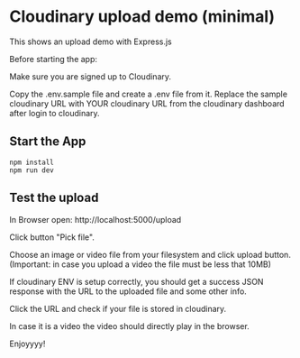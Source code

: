 # Cloudinary upload demo (minimal)

This shows an upload demo with Express.js

Before starting the app:

Make sure you are signed up to Cloudinary. 

Copy the .env.sample file and create a .env file from it.
Replace the sample cloudinary URL with YOUR cloudinary URL from the cloudinary dashboard after login to cloudinary.

## Start the App

```
npm install
npm run dev
```

## Test the upload

In Browser open: http://localhost:5000/upload

Click button "Pick file".

Choose an image or video file from your filesystem and click upload button.
(Important: in case you upload a video the file must be less that 10MB)

If cloudinary ENV is setup correctly, you should get 
a success JSON response with the URL to the uploaded file and some other info.

Click the URL and check if your file is stored in cloudinary.

In case it is a video the video should directly play in the browser.

Enjoyyyy!

```